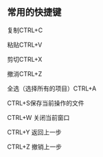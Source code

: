 ## 常用的快捷键
复制CTRL+C

粘贴CTRL+V

剪切CTRL+X

撤消CTRL+Z

全选（选择所有的项目）CTRL+A

CTRL+S保存当前操作的文件

CTRL+W 关闭当前窗口

CTRL+Y 返回上一步

CTRL+Z 撤销上一步

